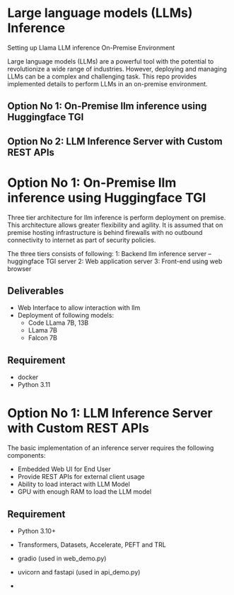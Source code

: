 # Large language models (LLMs) Inference
Setting up Llama LLM inference On-Premise Environment

Large language models (LLMs) are a powerful tool with the potential to revolutionize a wide range of industries. However, deploying and managing LLMs can be a complex and challenging task. This repo provides implemented details to perform LLMs in an on-premise environment. 

## Option No 1: On-Premise llm inference using Huggingface TGI
## Option No 2: LLM Inference Server with Custom REST APIs


# Option No 1: On-Premise llm inference using Huggingface TGI
Three tier architecture for llm inference is perform deployment on premise. This architecture allows greater flexibility and agility. It is assumed that on premise hosting infrastructure is behind firewalls with no outbound connectivity to internet as part of security policies. 

The three tiers consists of following:
1: Backend llm inference server – huggingface TGI server
2: Web application server
3: Front-end using web browser

## Deliverables
- Web Interface to allow interaction with llm
- Deployment of following models:
  - Code LLama 7B, 13B 
  - LLama 7B
  - Falcon 7B

## Requirement
- docker
- Python 3.11 

# Option No 1: LLM Inference Server with Custom REST APIs
The basic implementation of an inference server requires the following components:
- Embedded Web UI for End User
- Provide REST APIs for external client usage
- Ability to load interact with LLM Model
- GPU with enough RAM to load the LLM model

## Requirement

- Python 3.10+ 
- Transformers, Datasets, Accelerate, PEFT and TRL
- gradio (used in web_demo.py)
- uvicorn and fastapi (used in api_demo.py)

- 
